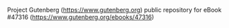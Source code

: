 Project Gutenberg (https://www.gutenberg.org) public repository for eBook #47316 (https://www.gutenberg.org/ebooks/47316)

